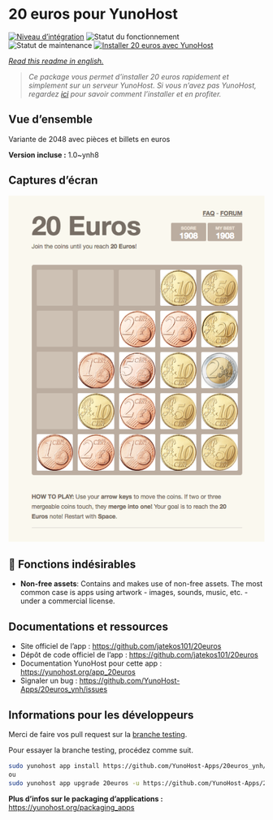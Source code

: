 <!--
N.B.: This README was automatically generated by https://github.com/YunoHost/apps/tree/master/tools/README-generator
It shall NOT be edited by hand.
-->

# 20 euros pour YunoHost

[![Niveau d’intégration](https://dash.yunohost.org/integration/20euros.svg)](https://dash.yunohost.org/appci/app/20euros) ![Statut du fonctionnement](https://ci-apps.yunohost.org/ci/badges/20euros.status.svg) ![Statut de maintenance](https://ci-apps.yunohost.org/ci/badges/20euros.maintain.svg)
[![Installer 20 euros avec YunoHost](https://install-app.yunohost.org/install-with-yunohost.svg)](https://install-app.yunohost.org/?app=20euros)

*[Read this readme in english.](./README.md)*

> *Ce package vous permet d’installer 20 euros rapidement et simplement sur un serveur YunoHost.
Si vous n’avez pas YunoHost, regardez [ici](https://yunohost.org/#/install) pour savoir comment l’installer et en profiter.*

## Vue d’ensemble

Variante de 2048 avec pièces et billets en euros

**Version incluse :** 1.0~ynh8

## Captures d’écran

![Capture d’écran de 20 euros](./doc/screenshots/Screenshot-20euros.jpg)

## :red_circle: Fonctions indésirables

- **Non-free assets**: Contains and makes use of non-free assets. The most common case is apps using artwork - images, sounds, music, etc. - under a commercial license.

## Documentations et ressources

* Site officiel de l’app : <https://github.com/jatekos101/20euros>
* Dépôt de code officiel de l’app : <https://github.com/jatekos101/20euros>
* Documentation YunoHost pour cette app : <https://yunohost.org/app_20euros>
* Signaler un bug : <https://github.com/YunoHost-Apps/20euros_ynh/issues>

## Informations pour les développeurs

Merci de faire vos pull request sur la [branche testing](https://github.com/YunoHost-Apps/20euros_ynh/tree/testing).

Pour essayer la branche testing, procédez comme suit.

``` bash
sudo yunohost app install https://github.com/YunoHost-Apps/20euros_ynh/tree/testing --debug
ou
sudo yunohost app upgrade 20euros -u https://github.com/YunoHost-Apps/20euros_ynh/tree/testing --debug
```

**Plus d’infos sur le packaging d’applications :** <https://yunohost.org/packaging_apps>